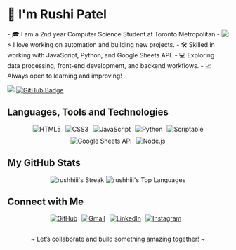 <!-- <h1 align="center"> Hi, welcome! </h1> -->
<h1>👋 I'm Rushi Patel </h1>
<!-- <img align="right" src="https://media.giphy.com/media/RbDKaczqWovIugyJmW/giphy.gif"
width="250"/>
-->
<!-- 
<img align="right" width="50%"
  src="https://github-readme-stats.vercel.app/api?username=rushhiii&theme=dark&show_icons=true&hide_border=true&count_private=true" />
<ul width="50%" align="left">
  <li>🎓 I am a 2nd year Computer Science Student at Toronto Metropolitan</li>
  <li>⚡ I love working on automation and building new projects.</li>
  <li>🛠️ Skilled in working with JavaScript, Python, and Google Sheets API.</li>
  <li>💻 Exploring data processing, front-end development, and backend workflows.</li>
  <li>📈 Always open to learning and improving!</li>
</ul>
-->
 <img src="https://user-images.githubusercontent.com/58912231/163521435-2aec33dd-0e14-4d7d-9c2c-7aeb154dcb05.gif" align="right">
- 🎓 I am a 2nd year Computer Science Student at Toronto Metropolitan
- ⚡ I love working on automation and building new projects.
- 🛠️ Skilled in working with JavaScript, Python, and Google Sheets API.
- 💻 Exploring data processing, front-end development, and backend workflows.
- 📈 Always open to learning and improving!

<!-- 
![rushhiii's Stats](https://github-readme-stats.vercel.app/api?username=rushhiii&theme=dark&show_icons=true&hide_border=true&count_private=true) -->


<!-- <p style="display: flex; align-items: flex-start; flex-wrap: wrap;">
  <img align="right" src="https://github-readme-stats.vercel.app/api?username=rushhiii&theme=dark&show_icons=true&hide_border=true&count_private=true" />
  <ul>
    <li>🎓 I am a 2nd year Computer Science Student at Toronto Metropolitan</li>
    <li>⚡ I love working on automation and building new projects.</li>
    <li>🛠️ Skilled in working with JavaScript, Python, and Google Sheets API.</li>
    <li>💻 Exploring data processing, front-end development, and backend workflows.</li>
    <li>📈 Always open to learning and improving!</li>
  </ul>
</p> -->

<!-- &nbsp; -->
<!-- <br /> -->
<!-- <p align="right"> -->
<!-- <img src="https://komarev.com/ghpvc/?username=rushhiii&color=green"/> -->
![](https://komarev.com/ghpvc/?username=rushhiii&color=green)
<a href="https://github.com/RishikaGhosh?tab=followers"><img
    src="https://img.shields.io/github/followers/rushhiii?label=Followers&style=social" alt="GitHub Badge"></a>
<!-- </p> -->

<h2> Languages, Tools and Technologies </h2>

<!-- <h3> Front-end and Automation </h3> -->
<p align="center" style="display: flex; justify-content: center; gap: 10px; flex-wrap: wrap;">
  <img
    src="https://img.shields.io/static/v1?style=for-the-badge&message=HTML5&color=E34F26&logo=HTML5&logoColor=FFFFFF&label="
    alt="HTML5" />
  <img
    src="https://img.shields.io/static/v1?style=for-the-badge&message=CSS3&color=1572B6&logo=CSS3&logoColor=FFFFFF&label="
    alt="CSS3" />
  <img
    src="https://img.shields.io/static/v1?style=for-the-badge&message=JavaScript&color=F7DF1E&logo=JavaScript&logoColor=000000&label="
    alt="JavaScript" />
  <img
    src="https://img.shields.io/static/v1?style=for-the-badge&message=Python&color=3776AB&logo=Python&logoColor=FFFFFF&label="
    alt="Python" />
  <img
    src="https://img.shields.io/static/v1?style=for-the-badge&message=Scriptable&color=000000&logo=Scriptable&logoColor=FFFFFF&label="
    alt="Scriptable" />
  <img
    src="https://img.shields.io/static/v1?style=for-the-badge&message=Google+Sheets+API&color=34A853&logo=Google+Sheets&logoColor=FFFFFF&label="
    alt="Google Sheets API" />
  <img
    src="https://img.shields.io/static/v1?style=for-the-badge&message=Node.js&color=339933&logo=Node.js&logoColor=FFFFFF&label="
    alt="Node.js" />
</p>

<!-- <h3> APIs and Data </h3>

<p align="center" style="display: flex; justify-content: center; gap: 10px; flex-wrap: wrap;">
    <img src="https://img.shields.io/static/v1?style=for-the-badge&message=Google+Sheets+API&color=34A853&logo=Google+Sheets&logoColor=FFFFFF&label="
        alt="Google Sheets API" />
    <img src="https://img.shields.io/static/v1?style=for-the-badge&message=Node.js&color=339933&logo=Node.js&logoColor=FFFFFF&label="
        alt="Node.js" />
</p> -->

<h2> My GitHub Stats </h2>

<!-- <p style="display: flex;justify-content: space-around; vertical-align:text-top;flex-wrap: wrap;"> -->
<!-- <p style="display: flex;justify-content: center;flex-wrap: wrap;"> -->
<!-- <p align="center"> -->
<p style="display: flex; justify-content:center; align-items: flex-start; flex-wrap: wrap;gap:5px;">
  <!-- Original size: &&card_height:195px&&card_width:467px
     &&card_height:171.82&&card_width:411.5  
     height="171.82px" width="411.5px"
    330.32px 137.93px 
    -->
  <!-- fixed sizes no reposive -->
  <!-- <img width="49.5%" height="171.82px" src="https://github-readme-stats.vercel.app/api?username=rushhiii&theme=dark&show_icons=true&hide_border=true&count_private=true&&card_height:171.82px&&card_width:411.5px"
        alt="rushhiii's Stats" /> <img width="49.5%" height="171.82px"
        src="https://github-readme-streak-stats.herokuapp.com/?user=rushhiii&theme=dark&hide_border=true&&card_height:171.82px&&card_width:411.5px"
        alt="rushhiii's Streak" /> -->
  <!-- <img src="https://github-readme-stats.vercel.app/api?username=rushhiii&theme=dark&show_icons=true&hide_border=true&count_private=true"
        alt="rushhiii's Stats" /> --> <img
    src="https://github-readme-streak-stats.herokuapp.com/?user=rushhiii&theme=dark&hide_border=true"
    alt="rushhiii's Streak" />
  <!-- Top Languages used -->
  <img
    src="https://github-readme-stats.vercel.app/api/top-langs/?username=rushhiii&theme=dark&show_icons=true&hide_border=true&layout=compact&langs_count=8"
    alt="rushhiii's Top Languages" />
</p>

<!-- to modify the stats cards -->
<!-- <a href="https://github.com/rushhiii/github-readme-stats">
  <img height=200 align="center" src="https://github-readme-stats.vercel.app/api?username=rushhiii" />
</a>
<a href="https://github.com/rushhiii/convoychat">
  <img height=200 align="center" src="https://github-readme-stats.vercel.app/api/top-langs?username=rushhiii&layout=compact&langs_count=8&card_width=320" />
</a> -->

<h2> Connect with Me </h2>

<p align="center" style="display: flex; justify-content: center; gap: 10px; flex-wrap: wrap;">
  <a align="center" href="https://github.com/rushhiii" target="_blank">
    <img align="center"
      src="https://img.shields.io/badge/github-%2324292e.svg?&style=for-the-badge&logo=github&logoColor=white"
      alt="GitHub" />
  </a>
  <a align="center" href="mailto:rushiofficial1205@gmail.com" target="_blank">
    <img align="center"
      src="https://img.shields.io/badge/gmail-%23D14836.svg?&style=for-the-badge&logo=gmail&logoColor=white"
      alt="Gmail" />
  </a>
  <a align="center" href="https://linkedin.com/in/YourLinkedIn" target="_blank">
    <img align="center"
      src="https://img.shields.io/badge/linkedin-%230077B5.svg?&style=for-the-badge&logo=linkedin&logoColor=white"
      alt="LinkedIn" />
  </a>
  <a align="center" href="https://www.instagram.com/YourInstagram" target="_blank">
    <img align="center"
      src="https://img.shields.io/badge/instagram-%23E4405F.svg?&style=for-the-badge&logo=instagram&logoColor=white"
      alt="Instagram" />
  </a><br>

</p>

<!-- border-bottom:1px solid var(--borderColor-muted, var(--color-border-muted)); -->

<!-- <p align="center" style="border-top: 2px solid #3d444db3;margin-top:100px;"> -->

##
<p align="center">
  ~ Let’s collaborate and build something amazing together! ~
</p>
<!-- </p> -->
